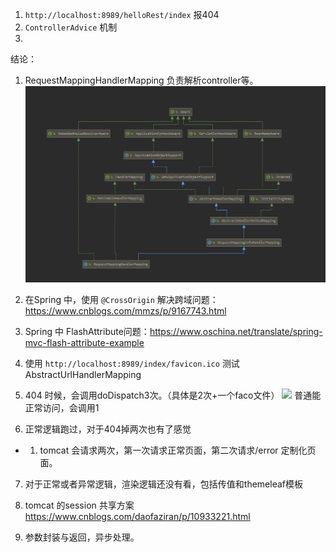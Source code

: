 1. `http://localhost:8989/helloRest/index` 报404
2. `ControllerAdvice` 机制
3. 





结论：
1. RequestMappingHandlerMapping 负责解析controller等。
![](.待排查问题_images/9b488bec.png)
2. 在Spring 中，使用 `@CrossOrigin` 解决跨域问题：https://www.cnblogs.com/mmzs/p/9167743.html
3. Spring 中 FlashAttribute问题：https://www.oschina.net/translate/spring-mvc-flash-attribute-example
4. 使用 `http://localhost:8989/index/favicon.ico` 测试 AbstractUrlHandlerMapping
5. 404 时候，会调用doDispatch3次。（具体是2次+一个faco文件）
![](.DispatcherServlet.java_images/084a7e5b.png)
   普通能正常访问，会调用1
   
6. 正常逻辑跑过，对于404掉两次也有了感觉
 - 1. tomcat 会请求两次，第一次请求正常页面，第二次请求/error 定制化页面。
7. 对于正常或者异常逻辑，渲染逻辑还没有看，包括传值和themeleaf模板   

8. tomcat 的session 共享方案 https://www.cnblogs.com/daofaziran/p/10933221.html

9. 参数封装与返回，异步处理。